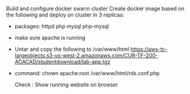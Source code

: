 Build and configure docker swarm cluster
Create docker image based on the following and deploy on cluster in 3 replicas:

- packages: httpd php mysql php-mysql 
- make sure apache is running
- Untar and copy the following to /var/www/html
   https://aws-tc-largeobjects.s3-us-west-2.amazonaws.com/CUR-TF-200-ACACAD/studentdownload/lab-app.tgz
- command: chown apache:root /var/www/html/rds.conf.php



  Check : Show running website on browser
